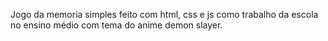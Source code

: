 Jogo da memoria simples feito com html, css e js como trabalho da escola no ensino médio com tema do anime demon slayer.
